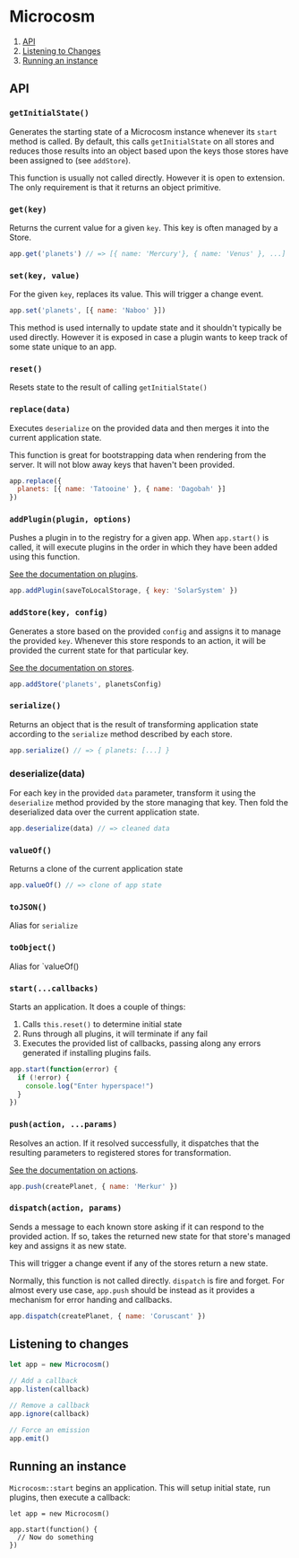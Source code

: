 # Microcosm

1. [API](#overview)
2. [Listening to Changes](#listening-to-changes)
3. [Running an instance](#running-an-instance)

## API

### `getInitialState()`

Generates the starting state of a Microcosm instance whenever its
`start` method is called. By default, this calls `getInitialState` on
all stores and reduces those results into an object based upon the
keys those stores have been assigned to (see `addStore`).

This function is usually not called directly. However it is open to
extension. The only requirement is that it returns an object primitive.

### `get(key)`

Returns the current value for a given `key`. This key is often managed
by a Store.

```javascript
app.get('planets') // => [{ name: 'Mercury'}, { name: 'Venus' }, ...]
```

### `set(key, value)`

For the given `key`, replaces its value. This will trigger a change
event.

```javascript
app.set('planets', [{ name: 'Naboo' }])
```

This method is used internally to update state and it shouldn't
typically be used directly. However it is exposed in case a plugin
wants to keep track of some state unique to an app.

### `reset()`

Resets state to the result of calling `getInitialState()`

### `replace(data)`

Executes `deserialize` on the provided data and then merges it into
the current application state.

This function is great for bootstrapping data when rendering from the
server. It will not blow away keys that haven't been provided.

```javascript
app.replace({
  planets: [{ name: 'Tatooine' }, { name: 'Dagobah' }]
})
```

### `addPlugin(plugin, options)`

Pushes a plugin in to the registry for a given app. When `app.start()`
is called, it will execute plugins in the order in which they have
been added using this function.

[See the documentation on plugins](plugins.md).

```javascript
app.addPlugin(saveToLocalStorage, { key: 'SolarSystem' })
```

### `addStore(key, config)`

Generates a store based on the provided `config` and assigns it to
manage the provided `key`. Whenever this store responds to an action,
it will be provided the current state for that particular key.

[See the documentation on stores](stores.md).

```javascript
app.addStore('planets', planetsConfig)
```

### `serialize()`

Returns an object that is the result of transforming application state
according to the `serialize` method described by each store.

```javascript
app.serialize() // => { planets: [...] }
```

### deserialize(data)

For each key in the provided `data` parameter, transform it using the
`deserialize` method provided by the store managing that key. Then
fold the deserialized data over the current application state.

```javascript
app.deserialize(data) // => cleaned data
```

### `valueOf()`

Returns a clone of the current application state

```javascript
app.valueOf() // => clone of app state
```

### `toJSON()`

Alias for `serialize`

### `toObject()`

Alias for `valueOf()

### `start(...callbacks)`

Starts an application. It does a couple of things:

1. Calls `this.reset()` to determine initial state
2. Runs through all plugins, it will terminate if any fail
3. Executes the provided list of callbacks, passing along any errors
   generated if installing plugins fails.

```javascript
app.start(function(error) {
  if (!error) {
    console.log("Enter hyperspace!")
  }
})
```

### `push(action, ...params)`

Resolves an action. If it resolved successfully, it dispatches that
the resulting parameters to registered stores for transformation.

[See the documentation on actions](actions.md).

```javascript
app.push(createPlanet, { name: 'Merkur' })
```

### `dispatch(action, params)`

Sends a message to each known store asking if it can respond to the
provided action. If so, takes the returned new state for that store's
managed key and assigns it as new state.

This will trigger a change event if any of the stores return a new
state.

Normally, this function is not called directly. `dispatch` is fire and
forget. For almost every use case, `app.push` should be instead as it
provides a mechanism for error handing and callbacks.

```javascript
app.dispatch(createPlanet, { name: 'Coruscant' })
```

## Listening to changes

```javascript
let app = new Microcosm()

// Add a callback
app.listen(callback)

// Remove a callback
app.ignore(callback)

// Force an emission
app.emit()
```

## Running an instance

`Microcosm::start` begins an application. This will setup initial
state, run plugins, then execute a callback:

```
let app = new Microcosm()

app.start(function() {
  // Now do something
})
```

